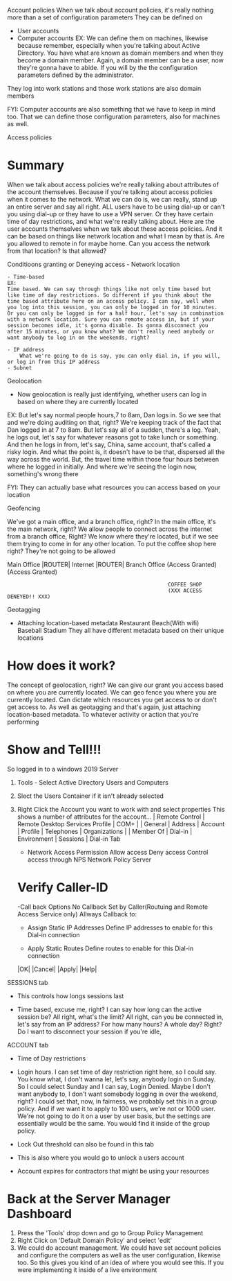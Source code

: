 

Account policies
When we talk about account policies, it's really nothing more than a set of configuration parameters
They can be defined on 
- User accounts
- Computer accounts
EX:
We can define them on machines, likewise because remember, especially when you're talking about Active Directory. You have what are known as domain members and when they become a domain member. Again, a domain member can be a user, now they're gonna have to abide. If you will by the the configuration parameters defined by the administrator.

They log into work stations and those work stations are also domain members

FYI: Computer accounts are also something that we have to keep in mind too. That we can define those configuration parameters, also for machines as well.

Access policies

# Summary
When we talk about access policies we're really talking about attributes of the account themselves. Because if you're talking about access policies when it comes to the network. What we can do is, we can really, stand up an entire server and say all right. ALL users have to be using dial-up or can't you using dial-up or they have to use a VPN server. Or they have certain time of day restrictions, and what we're really talking about. Here are the user accounts themselves when we talk about these access policies. And it can be based on things like network location and what I mean by that is. Are you allowed to remote in for maybe home. Can you access the network from that location? Is that allowed?

Conditioons granting or Deneying access
    - Network location
    
    - Time-based
    EX:
    Time based. We can say through things like not only time based but like time of day restrictions. So different if you think about the time based attribute here on an access policy. I can say, well when you log into this session, you can only be logged in for 10 minutes. Or you can only be logged in for a half hour, let's say in combination with a network location. Sure you can remote access in, but if your session becomes idle, it's gonna disable. Is gonna disconnect you after 15 minutes, or you know what? We don't really need anybody or want anybody to log in on the weekends, right?
    
    - IP address
        What we're going to do is say, you can only dial in, if you will, or log in from this IP address
    - Subnet

Geolocation
- Now geolocation is really just identifying, whether users can log in based on where they are currently located

EX: But let's say normal people hours,7 to 8am, Dan logs in. 
So we see that and we're doing auditing on that, right? We're keeping track of the fact that Dan logged in at 7 to 8am. 
But let's say all of a sudden, there's a log. Yeah, he logs out, let's say for whatever reasons got to take lunch or something. And then he logs in from, let's say, China, same account, that's called a risky login. And what the point is, it doesn't have to be that, dispersed all the way across the world. But, the travel time within those four hours between where he logged in initially. And where we're seeing the login now, something's wrong there

FYI: They can actually base what resources you can access based on your location 

Geofencing

We've got a main office, and a branch office, right? In the main office, it's the main network, right? We allow people to connect across the internet from a branch office, Right? We know where they're located, but if we see them trying to come in for any other location. To put the coffee shop here right? They're not going to be allowed



Main Office               |ROUTER|                        Internet                     |ROUTER|                        Branch Office
  (Access Granted)                                                                                                      (Access Granted)



                                                        COFFEE SHOP
                                                        (XXX ACCESS DENEYED!! XXX)




Geotagging
- Attaching location-based metadata
Restaurant
Beach(With wifi)
Baseball Stadium
They all have different metadata based on their unique locations
# How does it work?

The concept of geolocation, right? We can give our grant you access based on where you are currently located. We can geo fence you where you are currently located. Can dictate which resources you get access to or don't get access to. As well as geotagging and that's again, just attaching location-based metadata. To whatever activity or action that you're performing



# Show and Tell!!!

So logged in to a windows 2019 Server


1. Tools - Select Active Directory Users and Computers
2. Slect the Users Container if it isn't already selected
3. Right Click the Account you want to work with and select properties
    This shows a number of attributes for the account...
    | Remote Control | Remote Desktop Services Profile | COM+ |
    | General | Address | Account | Profile | Telephones | Organizations |
    | Member Of | Dial-in | Environment | Sessions |
Dial-in Tab
    - Network Access Permission
        Allow access
        Deny access
        Control access through NPS Network Policy Server
    # Verify Caller-ID
    -Call back Options
        No Callback
        Set by Caller(Routuing and Remote Access Service only)
        Allways Callback to:

    - Assign Static IP Addresses
        Define IP addresses to enable for this Dial-in connection

    - Apply Static Routes
        Define routes to enable for this Dial-in connection

    |OK|  |Cancel|  |Apply|  |Help|


SESSIONS tab
- This controls how longs sessions last 

- Time based, excuse me, right? I can say how long can the active session be? All right, what's the limit? All right, can you be connected in, let's say from an IP address? For how many hours? A whole day? Right? Do I want to disconnect your session if you're idle,


ACCOUNT tab
- Time of Day restrictions

- Login hours. I can set time of day restriction right here, so I could say. You know what, I don't wanna let, let's say, anybody login on Sunday. So I could select Sunday and I can say, Login Denied. Maybe I don't want anybody to, I don't want somebody logging in over the weekend, right? I could set that, now, in fairness, we probably set this in a group policy. And if we want it to apply to 100 users, we're not or 1000 user. We're not going to do it on a user by user basis, but the settings are essentially would be the same. You would find it inside of the group policy.

- Lock Out threshold can also be found in this tab
- This is also where you would go to unlock a users account
- Account expires
    for contractors that might be using your resources

# Back at the Server Manager Dashboard
1. Press the 'Tools' drop down and go to Group Policy Management
2. Right Click on 'Default Domain Policy' and select 'edit'
3. We could do account management. We could have set account policies and configure the computers as well as the user configuration, likewise too. So this gives you kind of an idea of where you would see this. If you were implementing it inside of a live environment









